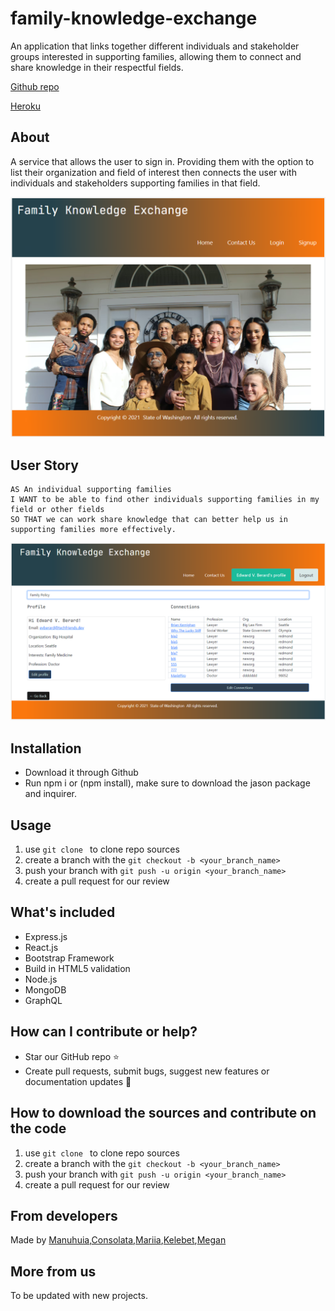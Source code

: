 # family-knowledge-exchange

An application that links together different individuals and stakeholder groups interested in supporting families, allowing them to connect and share knowledge in their respectful fields.

[Github repo](https://github.com/ManuhuiaBarcham/family-knowledge-exchange.git)

[Heroku](https://fierce-island-14478.herokuapp.com/)

## About

A service that allows the user to sign in. Providing them with the option to list their organization and field of interest then connects the user with individuals and stakeholders supporting families in that field.

<img src="./assets/responsivedes.PNG">

## User Story

```
AS An individual supporting families
I WANT to be able to find other individuals supporting families in my field or other fields
SO THAT we can work share knowledge that can better help us in supporting families more effectively.

```

<img src="./assets/responsivedesprofbig.PNG">

## Installation

- Download it through Github
- Run npm i or (npm install), make sure to download the jason package and inquirer.

## Usage

1. use `git clone ` to clone repo sources
2. create a branch with the `git checkout -b <your_branch_name>`
3. push your branch with `git push -u origin <your_branch_name>`
4. create a pull request for our review

## What's included

- Express.js
- React.js
- Bootstrap Framework
- Build in HTML5 validation
- Node.js
- MongoDB
- GraphQL

## How can I contribute or help?

- Star our GitHub repo :star:
- Create pull requests, submit bugs, suggest new features or documentation updates :wrench:

## How to download the sources and contribute on the code

1. use `git clone ` to clone repo sources
2. create a branch with the `git checkout -b <your_branch_name>`
3. push your branch with `git push -u origin <your_branch_name>`
4. create a pull request for our review

## From developers

Made by [Manuhuia](https://github.com/ManuhuiaBarcham),[Consolata](https://github.com/Conso97),[Mariia](https://github.com/MaryVPie),[Kelebet](https://github.com/kelebetengida),[Megan](https://github.com/eksem95)

## More from us

To be updated with new projects.
